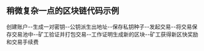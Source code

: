 ## 稍微复杂一点的区块链代码示例

创建账户--生成一对密钥--公钥派生出地址--保存私钥种子--发起交易--将交易保存交易池中--矿工验证并打包交易--工作证明生成新的区块--矿工获得新区快奖励和交易手续费
